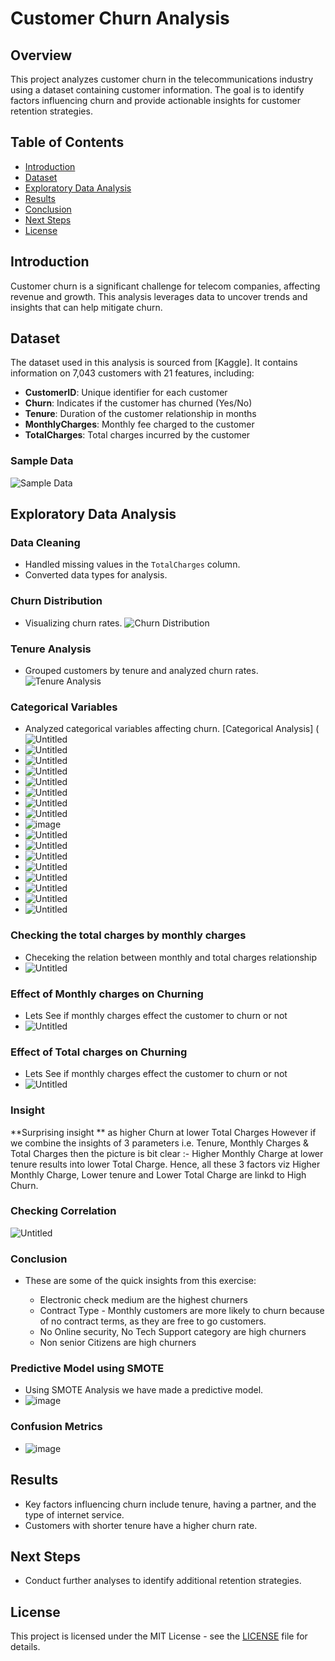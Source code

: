 # Customer Churn Analysis

## Overview
This project analyzes customer churn in the telecommunications industry using a dataset containing customer information. The goal is to identify factors influencing churn and provide actionable insights for customer retention strategies.

## Table of Contents
- [Introduction](#introduction)
- [Dataset](#dataset)
- [Exploratory Data Analysis](#exploratory-data-analysis)
- [Results](#results)
- [Conclusion](#conclusion)
- [Next Steps](#next-steps)
- [License](#license)

## Introduction
Customer churn is a significant challenge for telecom companies, affecting revenue and growth. This analysis leverages data to uncover trends and insights that can help mitigate churn.

## Dataset
The dataset used in this analysis is sourced from [Kaggle]. It contains information on 7,043 customers with 21 features, including:

- **CustomerID**: Unique identifier for each customer
- **Churn**: Indicates if the customer has churned (Yes/No)
- **Tenure**: Duration of the customer relationship in months
- **MonthlyCharges**: Monthly fee charged to the customer
- **TotalCharges**: Total charges incurred by the customer

### Sample Data
![Sample Data](![image](https://github.com/user-attachments/assets/a3a4d4fd-b5c5-441d-92e9-4fcb7c417601)
)

## Exploratory Data Analysis
### Data Cleaning
- Handled missing values in the `TotalCharges` column.
- Converted data types for analysis.

### Churn Distribution
- Visualizing churn rates.
![Churn Distribution](![Untitled](https://github.com/user-attachments/assets/96e2ee50-a6ab-4ced-84f4-e51fedc7af71)
)

### Tenure Analysis
- Grouped customers by tenure and analyzed churn rates.
![Tenure Analysis](![Untitled](https://github.com/user-attachments/assets/0abff0bc-0616-4fef-8659-2539a4a68467)
)

### Categorical Variables
- Analyzed categorical variables affecting churn.
[Categorical Analysis]
(![Untitled](https://github.com/user-attachments/assets/1e0aa4b6-f221-4df3-bad9-3e5e8d127e03)
- ![Untitled](https://github.com/user-attachments/assets/27240e70-5dbc-4efb-bc7b-1d914c36c330)
- ![Untitled](https://github.com/user-attachments/assets/e8478c96-77a9-4bf4-80dc-f983b6ccc74a)
- ![Untitled](https://github.com/user-attachments/assets/e991fc72-0aec-4d32-bac7-2b12c75baecc)
- ![Untitled](https://github.com/user-attachments/assets/33bce883-1144-49ab-b136-21bc8a7659cc)
- ![Untitled](https://github.com/user-attachments/assets/4ae9011d-8991-4e15-99fc-f846a4cf6f4c)
- ![Untitled](https://github.com/user-attachments/assets/3f5fac36-a44b-41b3-aa3d-3bcac526673a)
- ![Untitled](https://github.com/user-attachments/assets/4bf4e2c8-564e-4b77-aa74-38242f7d02e4)
- ![image](https://github.com/user-attachments/assets/1e65cbec-5514-4746-bb75-cc9ca48ac038)
- ![Untitled](https://github.com/user-attachments/assets/f03357ef-2bdb-4c64-9b96-4767709b8328)
- ![Untitled](https://github.com/user-attachments/assets/e3ba6112-5251-4089-b7b6-7f112bee88b9)
- ![Untitled](https://github.com/user-attachments/assets/c2fb2381-1690-4993-bcc8-09135b0b577f)
- ![Untitled](https://github.com/user-attachments/assets/df6cc944-8f35-4480-b9fa-32feeb1a64e4)
- ![Untitled](https://github.com/user-attachments/assets/4ef9bc86-0818-4c4c-8ba6-3a91959df0b6)
- ![Untitled](https://github.com/user-attachments/assets/73618285-6915-43e5-882c-30fbea3a4374)
- ![Untitled](https://github.com/user-attachments/assets/a4af592a-5964-43a7-bf3d-9ff7744ea91c)
- ![Untitled](https://github.com/user-attachments/assets/34c2f2f6-5759-47b2-8ec6-b8b0f2eea41c)

### Checking the total charges by monthly charges
- Checeking the relation between monthly and total charges relationship
- ![Untitled](https://github.com/user-attachments/assets/c03108fe-54db-464a-89ed-6a6460de8eb4)

### Effect of Monthly charges on Churning
- Lets See if monthly charges effect the customer to churn or not
- ![Untitled](https://github.com/user-attachments/assets/0be35d9f-92f8-4ffc-9e0f-36503035ba50)

### Effect of Total charges on Churning
- Lets See if monthly charges effect the customer to churn or not
- ![Untitled](https://github.com/user-attachments/assets/eb14cf0d-8bf4-4b68-a772-b4fb028ff003)

### Insight
**Surprising insight ** as higher Churn at lower Total Charges
However if we combine the insights of 3 parameters i.e. Tenure, 
Monthly Charges & Total Charges then the picture is bit clear :- Higher Monthly Charge at lower tenure results into lower Total Charge. 
Hence, all these 3 factors viz Higher Monthly Charge, Lower tenure and Lower Total Charge are linkd to High Churn.

### Checking Correlation 
![Untitled](https://github.com/user-attachments/assets/534c786e-cb19-4cfa-a602-c6600770e5d5)

### Conclusion
- These are some of the quick insights from this exercise:

    * Electronic check medium are the highest churners
    * Contract Type - Monthly customers are more likely to churn because of no contract terms, as they are free to go customers.
    * No Online security, No Tech Support category are high churners
    * Non senior Citizens are high churners

### Predictive Model using SMOTE
- Using SMOTE Analysis we have made a predictive model.
- ![image](https://github.com/user-attachments/assets/61bdd29b-118a-4f97-b293-57a2792c2a3c)

### Confusion Metrics
- ![image](https://github.com/user-attachments/assets/23ca95e1-7e4a-43eb-9481-40edafb221f8)


## Results
- Key factors influencing churn include tenure, having a partner, and the type of internet service.
- Customers with shorter tenure have a higher churn rate.

## Next Steps
- Conduct further analyses to identify additional retention strategies.

## License
This project is licensed under the MIT License - see the [LICENSE](LICENSE) file for details.
